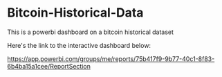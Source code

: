 # Bitcoin-Historical-Data
This is a powerbi dashboard on a bitcoin historical dataset

Here's the link to the interactive dashboard below:

https://app.powerbi.com/groups/me/reports/75b417f9-9b77-40c1-8f83-6b4ba15a1cee/ReportSection

